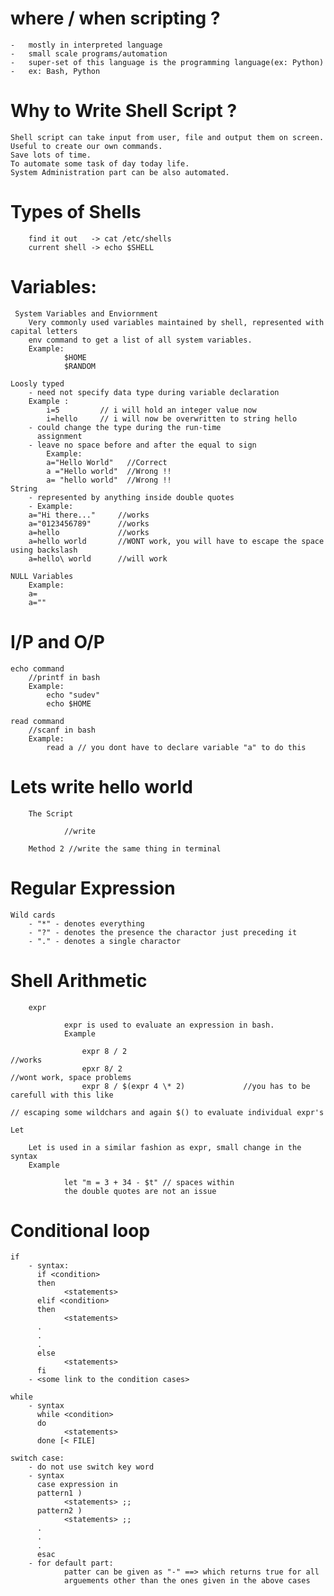where / when scripting ?
========================
    -	mostly in interpreted language
    -	small scale programs/automation
    -	super-set of this language is the programming language(ex: Python)
    -	ex: Bash, Python

Why to Write Shell Script ?
===========================

    Shell script can take input from user, file and output them on screen.
    Useful to create our own commands.
    Save lots of time.
    To automate some task of day today life.
    System Administration part can be also automated.

Types of Shells
===============
        
        find it out   -> cat /etc/shells
        current shell -> echo $SHELL

Variables:
==========
     
     System Variables and Enviornment 
        Very commonly used variables maintained by shell, represented with capital letters 
        env command to get a list of all system variables.
        Example:
                $HOME
                $RANDOM

    Loosly typed
        - need not specify data type during variable declaration
        Example :
            i=5         // i will hold an integer value now 
            i=hello     // i will now be overwritten to string hello 
        - could change the type during the run-time
          assignment
        - leave no space before and after the equal to sign
            Example:
            a="Hello World"   //Correct  
            a ="Hello world"  //Wrong !!
            a= "hello world"  //Wrong !!
    String
        - represented by anything inside double quotes
        - Example:
        a="Hi there..."     //works
        a="0123456789"      //works
        a=hello             //works
        a=hello world       //WONT work, you will have to escape the space using backslash
        a=hello\ world      //will work
    
    NULL Variables 
        Example:
        a=
        a=""
 

I/P and O/P
===========
    
    echo command
        //printf in bash 
        Example:
            echo "sudev"
            echo $HOME

    read command
        //scanf in bash 
        Example:    
            read a // you dont have to declare variable "a" to do this 

    
Lets write hello world 
======================
		The Script 
				
				//write 
		
		Method 2 //write the same thing in terminal 		

Regular Expression 
==================

    Wild cards
        - "*" - denotes everything
        - "?" - denotes the presence the charactor just preceding it
        - "." - denotes a single charactor
    
Shell Arithmetic 
================
		
		expr
				
				expr is used to evaluate an expression in bash.
				Example 
					
					expr 8 / 2 										//works 
					epxr 8/ 2											//wont work, space problems 
					expr 8 / $(expr 4 \* 2) 			//you has to be carefull with this like 
																				// escaping some wildchars and again $() to evaluate individual expr's
		
    Let

        Let is used in a similar fashion as expr, small change in the syntax
        Example                                        
                
                let "m = 3 + 34 - $t" // spaces within 
                the double quotes are not an issue
																								
Conditional loop
================    
    if
        - syntax:
          if <condition>
          then
                <statements>
          elif <condition>
          then
                <statements>
          .
          .
          .
          else
                <statements>
          fi
        - <some link to the condition cases>

    while
        - syntax
          while <condition>
          do
                <statements>
          done [< FILE]

    switch case:
        - do not use switch key word
        - syntax
          case expression in
          pattern1 )
                <statements> ;;
          pattern2 )
                <statements> ;;
          .
          .
          .
          esac
        - for default part:
                patter can be given as "-" ==> which returns true for all
                arguements other than the ones given in the above cases
